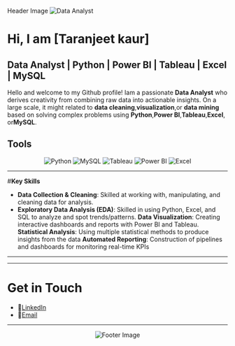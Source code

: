 Header Image
![Data Analyst](https://miro.medium.com/v2/resize:fit:1358/1*zg7cGYL7agzU08LNgVcc8w.gif?text=Data+Analytics+Journey)


# Hi, I am [Taranjeet kaur]
## Data Analyst | Python | Power BI | Tableau | Excel | MySQL

Hello and welcome to my Github profile! Iam a passionate **Data Analyst** who derives creativity from combining raw data into actionable insights. On a large scale, it might related
to **data cleaning**,**visualization**,or **data mining** based on solving complex problems using **Python**,**Power BI**,**Tableau**,**Excel**, or**MySQL**.

##  **Tools**

<p align="center">
  <img src="https://img.shields.io/badge/Python-%2314354C.svg?style=for-the-badge&logo=python&logoColor=white" alt="Python" />
  <img src="https://img.shields.io/badge/MySQL-%2300f.svg?style=for-the-badge&logo=mysql&logoColor=white" alt="MySQL" />
  <img src="https://img.shields.io/badge/Tableau-E97627?style=for-the-badge&logo=Tableau&logoColor=white" alt="Tableau" />
  <img src="https://img.shields.io/badge/Power_BI-F2C811?style=for-the-badge&logo=Power-BI&logoColor=black" alt="Power BI" />
  <img src="https://img.shields.io/badge/Excel-217346?style=for-the-badge&logo=microsoft-excel&logoColor=white" alt="Excel" />
</p>

---

#**Key Skills**
*   **Data Collection & Cleaning**: Skilled at working with, manipulating, and cleaning data for analysis.
*   **Exploratory Data Analysis (EDA)**: Skilled in using Python, Excel, and SQL to analyze and spot trends/patterns.
**Data Visualization**: Creating interactive dashboards and reports with Power BI and Tableau.
**Statistical Analysis**: Using multiple statistical methods to produce insights from the data
**Automated Reporting**: Construction of pipelines and dashboards for monitoring real-time KPIs

---

-----
 
# **Get in Touch**
- 💼[LinkedIn](www.linkedin.com/in/taranjeet-kaur-4790412b5)
- 📧[Email](tarnjeetk035@gmail.com)
 
-----
 
<!-- Footer Image -->
<p align="center">
  <img src="https://www.industryconnect.org/wp-content/uploads/2018/06/data-analyst.jpg?text=Let's+Connect+and+Collaborate!" alt="Footer Image" />
</p>
